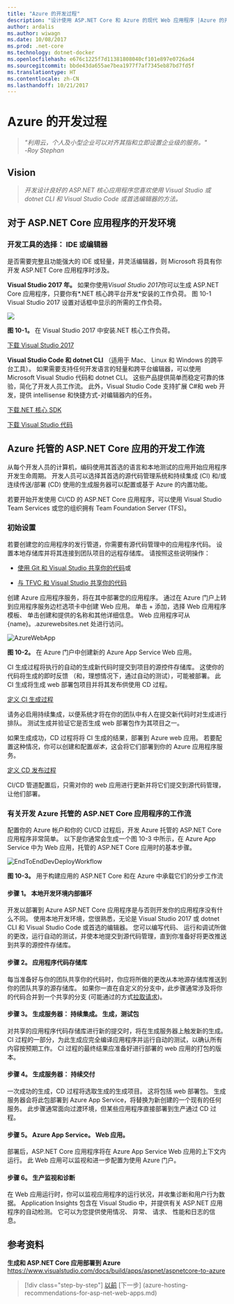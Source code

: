 ```yaml
---
title: "Azure 的开发过程"
description: "设计使用 ASP.NET Core 和 Azure 的现代 Web 应用程序 |Azure 的开发过程"
author: ardalis
ms.author: wiwagn
ms.date: 10/08/2017
ms.prod: .net-core
ms.technology: dotnet-docker
ms.openlocfilehash: e676c1225f7d11381808040cf101e897e0726ad4
ms.sourcegitcommit: bbde43da655ae7bea1977f7af7345eb87bd7fd5f
ms.translationtype: HT
ms.contentlocale: zh-CN
ms.lasthandoff: 10/21/2017
---
```

# <a name="development-process-for-azure"></a>Azure 的开发过程

> _"利用云，个人及小型企业可以对齐其指和立即设置企业级的服务。"_  
> _-Roy Stephan_

 ## <a name="vision"></a>Vision

> *开发设计良好的 ASP.NET 核心应用程序您喜欢使用 Visual Studio 或 dotnet CLI 和 Visual Studio Code 或首选编辑器的方法。*

## <a name="development-environment-for-aspnet-core-apps"></a>对于 ASP.NET Core 应用程序的开发环境

### <a name="development-tools-choices-ide-or-editor"></a>开发工具的选择： IDE 或编辑器

是否需要完整且功能强大的 IDE 或轻量，并灵活编辑器，则 Microsoft 将具有你开发 ASP.NET Core 应用程序时涉及。

**Visual Studio 2017 年。** 如果你使用*Visual Studio 2017*你可以生成 ASP.NET Core 应用程序，只要你有*.NET 核心跨平台开发*安装的工作负荷。 图 10-1 Visual Studio 2017 设置对话框中显示的所需的工作负荷。

![](./media/image10-1.png)

**图 10-1。** 在 Visual Studio 2017 中安装.NET 核心工作负荷。

[下载 Visual Studio 2017](https://www.visualstudio.com/downloads/)

**Visual Studio Code 和 dotnet CLI** （适用于 Mac、 Linux 和 Windows 的跨平台工具）。 如果需要支持任何开发语言的轻量和跨平台编辑器，可以使用 Microsoft Visual Studio 代码和 dotnet CLI。 这些产品提供简单而稳定可靠的体验，简化了开发人员工作流。 此外，Visual Studio Code 支持扩展 C\#和 web 开发，提供 intellisense 和快捷方式-对编辑器内的任务。

[下载.NET 核心 SDK](https://www.microsoft.com/net/download/core)

[下载 Visual Studio 代码](https://code.visualstudio.com/download)



## <a name="development-workflow-for-azure-hosted-aspnet-core-apps"></a>Azure 托管的 ASP.NET Core 应用的开发工作流

从每个开发人员的计算机，编码使用其首选的语言和本地测试的应用开始应用程序开发生命周期。 开发人员可以选择其首选的源代码管理系统和持续集成 (CI) 和/或连续传送/部署 (CD) 使用的生成服务器可以配置或基于 Azure 的内置功能。

若要开始开发使用 CI/CD 的 ASP.NET Core 应用程序，可以使用 Visual Studio Team Services 或您的组织拥有 Team Foundation Server (TFS)。

### <a name="initial-setup"></a>初始设置

若要创建您的应用程序的发行管道，你需要有源代码管理中的应用程序代码。 设置本地存储库并将其连接到团队项目的远程存储库。 请按照这些说明操作：

-   [使用 Git 和 Visual Studio 共享你的代码](https://www.visualstudio.com/docs/git/share-your-code-in-git-vs)或

-   [与 TFVC 和 Visual Studio 共享你的代码](https://www.visualstudio.com/docs/tfvc/share-your-code-in-tfvc-vs)

创建 Azure 应用程序服务，将在其中部署您的应用程序。 通过在 Azure 门户上转到应用程序服务边栏选项卡中创建 Web 应用。 单击 + 添加，选择 Web 应用程序模板、 单击创建和提供的名称和其他详细信息。 Web 应用程序可从 {name}。.azurewebsites.net 处进行访问。

![AzureWebApp](./media/image10-2.png)

**图 10-2。** 在 Azure 门户中创建新的 Azure App Service Web 应用。

CI 生成过程将执行的自动的生成新代码时提交到项目的源控件存储库。 这使你的代码将生成的即时反馈 （和，理想情况下，通过自动的测试），可能被部署。 此 CI 生成将生成 web 部署包项目并将其发布供使用 CD 过程。

[定义 CI 生成过程](https://www.visualstudio.com/docs/build/apps/aspnet/aspnetcore-to-azure#ci)

请务必启用持续集成，以便系统才将在你的团队中有人在提交新代码时对生成进行排队。 测试生成并验证它是否生成 web 部署包作为其项目之一。

如果生成成功，CD 过程将将 CI 生成的结果，部署到 Azure web 应用。 若要配置这种情况，你可以创建和配置*版本*，这会将它们部署到你的 Azure 应用程序服务。

[定义 CD 发布过程](https://www.visualstudio.com/docs/build/apps/aspnet/aspnetcore-to-azure#cd)

CI/CD 管道配置后，只需对你的 web 应用进行更新并将它们提交到源代码管理，让他们部署。

### <a name="workflow-for-developing-azure-hosted-aspnet-core-applications"></a>有关开发 Azure 托管的 ASP.NET Core 应用程序的工作流

配置你的 Azure 帐户和你的 CI/CD 过程后，开发 Azure 托管的 ASP.NET Core 应用程序非常简单。 以下是你通常会生成一个图 10-3 中所示，在 Azure App Service 中为 Web 应用，托管的 ASP.NET Core 应用时的基本步骤。

![EndToEndDevDeployWorkflow](./media/image10-3.png)

**图 10-3。** 用于构建应用的 ASP.NET Core 和在 Azure 中承载它们的分步工作流

#### <a name="step-1-local-dev-environment-inner-loop"></a>步骤 1。 本地开发环境内部循环

开发以部署到 Azure ASP.NET Core 应用程序是与否则开发你的应用程序没有什么不同。 使用本地开发环境，您很熟悉，无论是 Visual Studio 2017 或 dotnet CLI 和 Visual Studio Code 或首选的编辑器。 您可以编写代码、 运行和调试所做的更改，运行自动的测试，并使本地提交到源代码管理，直到你准备好将更改推送到共享的源控件存储库。

#### <a name="step-2-application-code-repository"></a>步骤 2。 应用程序代码存储库

每当准备好与你的团队共享你的代码时，你应将所做的更改从本地源存储库推送到你的团队共享的源存储库。 如果你一直在自定义的分支中，此步骤通常涉及将你的代码合并到一个共享的分支 (可能通过的方式[拉取请求](https://www.visualstudio.com/docs/git/pull-requests))。

#### <a name="step-3-build-server-continuous-integration-build-test-package"></a>步骤 3。 生成服务器： 持续集成。 生成，测试包

对共享的应用程序代码存储库进行新的提交时，将在生成服务器上触发新的生成。 CI 过程的一部分，为此生成应完全编译应用程序并运行自动的测试，以确认所有内容按预期工作。 CI 过程的最终结果应准备好进行部署的 web 应用的打包的版本。

#### <a name="step-4-build-server-continuous-delivery"></a>步骤 4。 生成服务器： 持续交付

一次成功的生成，CD 过程将选取生成的生成项目。 这将包括 web 部署包。 生成服务器会将此包部署到 Azure App Service，将替换为新创建的一个现有的任何服务。 此步骤通常面向过渡环境，但某些应用程序直接部署到生产通过 CD 过程。

#### <a name="step-5-azure-app-service-web-app"></a>步骤 5。 Azure App Service。 Web 应用。

部署后，ASP.NET Core 应用程序将在 Azure App Service Web 应用的上下文内运行。 此 Web 应用可以监视和进一步配置为使用 Azure 门户。

#### <a name="step-6-production-monitoring-and-diagnostics"></a>步骤 6。 生产监视和诊断

在 Web 应用运行时，你可以监视应用程序的运行状况，并收集诊断和用户行为数据。 Application Insights 包含在 Visual Studio 中，并提供有关 ASP.NET 应用程序的自动检测。 它可以为您提供使用情况、 异常、 请求、 性能和日志的信息。

## <a name="references"></a>参考资料

**生成和 ASP.NET Core 应用部署到 Azure**  
<https://www.visualstudio.com/docs/build/apps/aspnet/aspnetcore-to-azure>


>[!div class="step-by-step"]
[以前](test-asp-net-core-mvc-apps.md) [下一步] (azure-hosting-recommendations-for-asp-net-web-apps.md)
